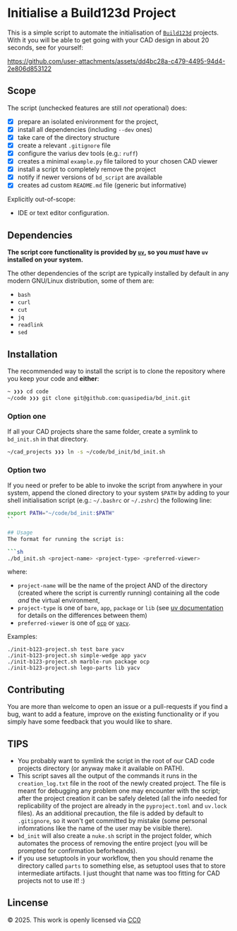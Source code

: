 # Initialise a Build123d Project

This is a simple script to automate the initialisation of [`Build123d`](https://github.com/gumyr/build123d) projects. With it you will be able to get going with your CAD design in about 20 seconds, see for yourself:

https://github.com/user-attachments/assets/dd4bc28a-c479-4495-94d4-2e806d853122


## Scope

The script (unchecked features are still _not_ operational) does:
- [x] prepare an isolated enivironment for the project,
- [x] install all dependencies (including `--dev` ones)
- [x] take care of the directory structure
- [x] create a relevant `.gitignore` file
- [x] configure the varius dev tools (e.g.: `ruff`)
- [x] creates a minimal `example.py` file tailored to your chosen CAD viewer
- [x] install a script to completely remove the project
- [x] notify if newer versions of `bd_script` are available
- [x] creates ad custom `README.md` file (generic but informative)

Explicitly out-of-scope:
- IDE or text editor configuration.

## Dependencies
**The script core functionality is provided by [`uv`](https://github.com/astral-sh/uv), so you _must_ have `uv` installed on your system.**

The other dependencies of the script are typically installed by default in any modern GNU/Linux distribution, some of them are:
- `bash`
- `curl`
- `cut`
- `jq`
- `readlink`
- `sed`

## Installation
The recommended way to install the script is to clone the repository where you keep your code and **either**:

```sh
~ ❯❯❯ cd code
~/code ❯❯❯ git clone git@github.com:quasipedia/bd_init.git
```

### Option one
If all your CAD projects share the same folder, create a symlink to `bd_init.sh` in that directory.

```sh
~/cad_projects ❯❯❯ ln -s ~/code/bd_init/bd_init.sh
```

### Option two
If you need or prefer to be able to invoke the script from anywhere in your system, append the cloned directory to your system `$PATH` by adding to your shell initialisation script (e.g.: `~/.bashrc` or `~/.zshrc`) the following line:

```sh
export PATH="~/code/bd_init:$PATH"
``

## Usage
The format for running the script is:

```sh
./bd_init.sh <project-name> <project-type> <preferred-viewer>
```

where:
- `project-name` will be the name of the project AND of the directory (created where the script is currently running) containing all the code _and_ the virtual environment,
- `project-type` is one of `bare`, `app`, `package` or `lib` (see [uv documentation](https://docs.astral.sh/uv/concepts/projects/init/) for details on the differences between them)
- `preferred-viewer` is one of [`ocp`](https://github.com/bernhard-42/vscode-ocp-cad-viewer) or [`yacv`](https://github.com/yeicor-3d/yet-another-cad-viewer).

Examples:
```
./init-b123-project.sh test bare yacv
./init-b123-project.sh simple-wedge app yacv
./init-b123-project.sh marble-run package ocp
./init-b123-project.sh lego-parts lib yacv
```

## Contributing
You are more than welcome to open an issue or a pull-requests if you find a bug, want to add a feature, improve on the existing functionality or if you simply have some feedback that you would like to share.


## TIPS
- You probably want to symlink the script in the root of our CAD code projects directory (or anyway make it available on PATH).
- This script saves all the output of the commands it runs in the `creation_log.txt` file in the root of the newly created project. The file is meant for debugging any problem one may encounter with the script; after the project creation it can be safely deleted (all the info needed for replicability of the project are already in the `pyproject.toml` and `uv.lock` files). As an additional precaution, the file is added by default to `.gitignore`, so it won't get committed by mistake (some personal infomrations like the name of the user may be visible there).
- `bd_init` will also create a `nuke.sh` script in the project folder, which automates the process of removing the entire project (you will be prompted for confirmation beforheands).
- if you use setuptools in your workflow, then you should rename the directory called `parts` to something else, as setuptool uses that to store intermediate artifacts.  I just thought that name was too fitting for CAD projects not to use it! :)

## Lincense
© 2025. This work is openly licensed via [CC0](https://creativecommons.org/publicdomain/zero/1.0/)
